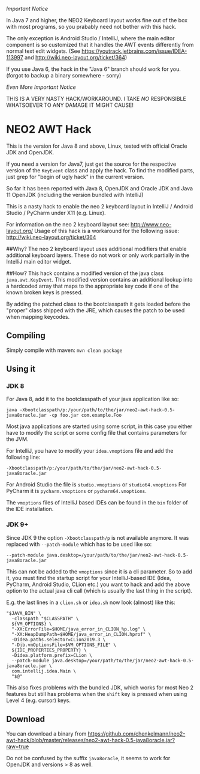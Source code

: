 *Important Notice*

In Java 7 and higher, the NEO2 Keyboard layout works fine out of the box with most programs, so you prabably need not bother with this hack. 

The only exception is Android Studio / IntelliJ, where the main editor component is so customized that it handles the AWT events differently from normal text edit widgets. (See https://youtrack.jetbrains.com/issue/IDEA-113997 and http://wiki.neo-layout.org/ticket/364)

If you use Java 6, the hack in the "Java 6" branch should work for you. (forgot to backup a binary somewhere - sorry)

*Even More Important Notice*

THIS IS A VERY NASTY HACK/WORKAROUND. I TAKE *NO* RESPONSIBLE WHATSOEVER TO ANY DAMAGE IT MIGHT CAUSE!

# NEO2 AWT Hack #

This is the version for Java 8 and above, Linux, tested with official Oracle JDK and OpenJDK.

If you need a version for Java7, just get the source for the respective version of the `KeyEvent` class and apply the hack. To find the modified parts, just grep for "begin of ugly hack" in the current version.

So far it has been reported with Java 8, OpenJDK and Oracle JDK and Java 11 OpenJDK (including the version bundled with IntelliJ)

This is a nasty hack to enable the neo 2 keyboard layout in IntelliJ / Android Studio / PyCharm under X11 (e.g. Linux).

For information on the neo 2 keyboard layout see: http://www.neo-layout.org/
Usage of this hack is a workaround for the following issue: http://wiki.neo-layout.org/ticket/364

##Why?
The neo 2 keyboard layout uses additional modifiers that enable additional keyboard layers. These do not work or only work partially in the IntelliJ main editor widget. 

##How?
This hack contains a modified version of the java class
`java.awt.KeyEvent`. This modified version contains an additional lookup into a hardcoded
array that maps to the appropriate key code if one of the known broken keys is pressed.

By adding the patched class to the bootclasspath it gets loaded before the "proper"
class shipped with the JRE, which causes the patch to be used when mapping keycodes.

## Compiling ##
Simply compile with maven: `mvn clean package`

## Using it ##

### JDK 8
For Java 8, add it to the bootclasspath of your java application like so:

    java -Xbootclasspath/p:/your/path/to/the/jar/neo2-awt-hack-0.5-java8oracle.jar -cp foo.jar com.example.Foo

Most java applications are started using some script, in this case you either
have to modify the script or some config file that contains parameters for the JVM.

For IntelliJ, you have to modify your `idea.vmoptions` file and add the following line:

    -Xbootclasspath/p:/your/path/to/the/jar/neo2-awt-hack-0.5-java8oracle.jar

For Android Studio the file is `studio.vmoptions` or `studio64.vmoptions`
For PyCharm it is `pycharm.vmoptions` or `pycharm64.vmoptions`.

The `vmoptions` files of IntelliJ based IDEs can be found in the `bin` folder of the IDE installation.

### JDK 9+

Since JDK 9 the option `-Xbootclasspath/p` is not available anymore. It was replaced
with `--patch-module` which has to be used like so:

    --patch-module java.desktop=/your/path/to/the/jar/neo2-awt-hack-0.5-java8oracle.jar

This can not be added to the `vmoptions` since it is a cli parameter. So to add it,
you must find the startup script for your IntelliJ-based IDE (Idea, PyCharm, Android Studio, CLion etc.) you want to hack and add the above option to the actual java cli call (which is usually the last thing in the script).

E.g. the last lines in a `clion.sh` or `idea.sh` now look (almost) like this:

    "$JAVA_BIN" \
      -classpath "$CLASSPATH" \
      ${VM_OPTIONS} \
      "-XX:ErrorFile=$HOME/java_error_in_CLION_%p.log" \
      "-XX:HeapDumpPath=$HOME/java_error_in_CLION.hprof" \
      -Didea.paths.selector=CLion2019.3 \
      "-Djb.vmOptionsFile=$VM_OPTIONS_FILE" \
      ${IDE_PROPERTIES_PROPERTY} \
      -Didea.platform.prefix=CLion \
      --patch-module java.desktop=/your/path/to/the/jar/neo2-awt-hack-0.5-java8oracle.jar \
      com.intellij.idea.Main \
      "$@"

This also fixes problems with the bundled JDK, which works for most Neo 2 features but still has problems when the `shift` key is pressed when using Level 4 (e.g. cursor) keys.

## Download ##

You can download a binary from https://github.com/chenkelmann/neo2-awt-hack/blob/master/releases/neo2-awt-hack-0.5-java8oracle.jar?raw=true

Do not be confused by the suffix `java8oracle`, it seems to work for OpenJDK and versions > 8 as well. 
